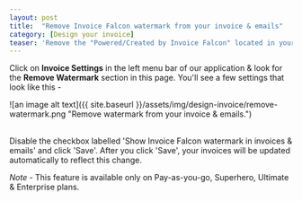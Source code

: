 ```yaml
---
layout: post
title:  "Remove Invoice Falcon watermark from your invoice & emails"
category: [Design your invoice]
teaser: 'Remove the "Powered/Created by Invoice Falcon" located in your invoice & emails from Invoice Falcon.'
---
```


Click on **Invoice Settings** in the left menu bar of our application & look for the **Remove Watermark** section in this page. You'll see a few settings that look like this -

![an image alt text]({{ site.baseurl }}/assets/img/design-invoice/remove-watermark.png "Remove watermark from your invoice & emails.")

<br/>
Disable the checkbox labelled 'Show Invoice Falcon watermark in invoices & emails' and click 'Save'. After you click 'Save', your invoices will be updated automatically to reflect this change.

<i>Note</i> - This feature is available only on Pay-as-you-go, Superhero, Ultimate & Enterprise plans.
